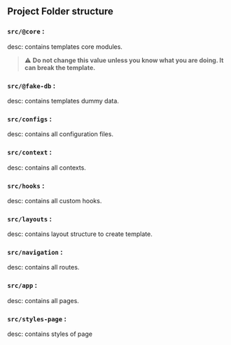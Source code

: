 ## Project Folder structure

### `src/@core` :

desc: contains templates core modules.

> :warning: **Do not change this value unless you know what you are doing. It can break the template.**

### `src/@fake-db` :

desc: contains templates dummy data.

### `src/configs` :

desc: contains all configuration files.

### `src/context` :

desc: contains all contexts.

### `src/hooks` :

desc: contains all custom hooks.

### `src/layouts` :

desc: contains layout structure to create template.

### `src/navigation` :

desc: contains all routes.

### `src/app` :

desc: contains all pages.

### `src/styles-page` :

desc: contains styles of page